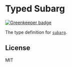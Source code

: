 # Typed Subarg

[![Greenkeeper badge](https://badges.greenkeeper.io/types/npm-subarg.svg)](https://greenkeeper.io/)

The type definition for [`subarg`](https://github.com/substack/subarg).

## License

MIT
